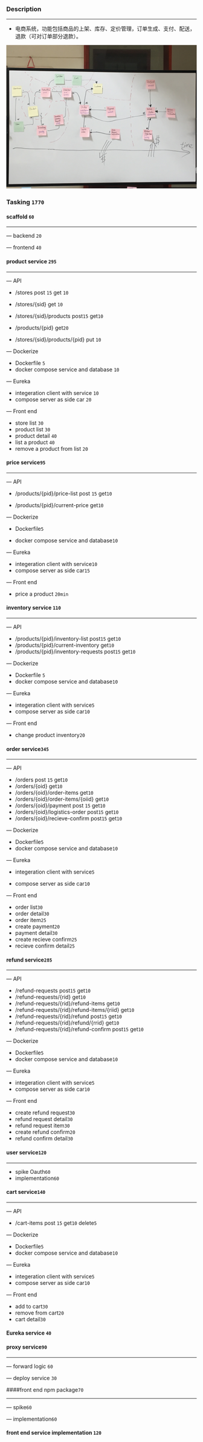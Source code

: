 ### Description

------

- 电商系统，功能包括商品的上架、库存、定价管理，订单生成、支付、配送，退款（可对订单部分退款）。


![snap](https://github.com/SigridZhangSY/shopify/blob/master/model.JPG?raw=true)

### Tasking `1770`

#### scaffold   `60` 

---

— backend   `20`

— frontend  `40` 



#### product service `295`

------

— API

- /stores         post `15`      get `10`
- /stores/{sid}           get `10`


- /stores/{sid}/products     post`15`	   get`10`    
- /products/{pid}     get`20`   
- /stores/{sid}/products/{pid}      put `10`

— Dockerize

- Dockerfile `5`
- docker compose service and database `10`

— Eureka

- integeration client with service `10`
- compose server as side car `20`

— Front end

- store list `30`
- product list `30`
- product detail `40`
- list a product `40`
- remove a product from list `20`

#### price service`95`

------

— API

- /products/{pid}/price-list     post `15`     get`10`

- /products/{pid}/current-price      get`10`

— Dockerize

- Dockerfile`5`

- docker compose service and database`10`

— Eureka

- integeration client with service`10`
- compose server as side car`15`

— Front end

- price a product `20min`

#### inventory service `110`

------

— API

- /products/{pid}/inventory-list       post`15`      get`10`
- /products/{pid}/current-inventory          get`10`
- /products/{pid}/inventory-requests  post`15`    get`10`


— Dockerize

- Dockerfile `5`
- docker compose service and database`10`

— Eureka

- integeration client with service`5`
- compose server as side car`10`

— Front end

- change product inventory`20`


#### order service`345`

---

— API

- /orders		post  `15`        get`10`
- /orders/{oid}            get`10`
- /orders/{oid}/order-items       get`10`
- /orders/{oid}/order-items/{oiid}       get`10`
- /orders/{oid}/payment         post  `15`         get`10`
- /orders/{oid}/logistics-order          post`15`         get`10`
- /orders/{oid}/recieve-confirm         post`15`         get`10`


— Dockerize

- Dockerfile`5`
- docker compose service and database`10`

— Eureka

- integeration client with service`5`

- compose server as side car`10`

— Front  end

- order list`30`
- order detail`30`
- order item`25`
- create payment`20`
- payment detail`30`
- create recieve confirm`25`
- recieve confirm detail`25`

#### refund service`285`

---

— API

- /refund-requests       post`15`       get`10`
- /refund-requests/{rid}       get`10`
- /refund-requests/{rid}/refund-items    get`10`
- /refund-requests/{rid}/refund-items/{riid}    get`10`
- /refund-requests/{rid}/refund       post`15`         get`10`
- /refund-requests/{rid}/refund/{rrid}        get`10`
- /refund-requests/{rid}/refund-confirm       post`15`       get`10`

— Dockerize

- Dockerfile`5`
- docker compose service and database`10`

— Eureka

- integeration client with service`5`
- compose server as side car`10`

— Front  end

- create refund request`30`
- refund request detail`30`
- refund request item`30`
- create refund confirm`20`
- refund confirm detail`30`

#### user service`120`

---

- spike Oauth`60`
- implementation`60`


#### cart service`140`

---

— API

- /cart-items      post `15`   get`10`   delete`5`


— Dockerize

- Dockerfile`5`
- docker compose service and database`10`

— Eureka

- integeration client with service`5`
- compose server as side car`10`

— Front  end

- add to cart`30`
- remove from cart`20`
- cart detail`30`



#### Eureka  service `40`

#### proxy service`90`

---

— forward logic `60`

— deploy service `30`

####front end npm package`70`

---

— spike`60`

— implementation`60`



#### front end service implementation `120`









